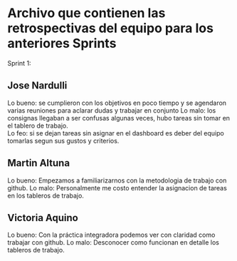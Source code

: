# Archivo que contienen las retrospectivas del equipo para los anteriores Sprints  

Sprint 1:  

## Jose Nardulli  

Lo bueno: se cumplieron con los objetivos en poco tiempo y se agendaron varias reuniones para aclarar dudas y trabajar en conjunto
Lo malo: los consignas llegaban a ser confusas algunas veces, hubo tareas sin tomar en el tablero de trabajo.  
Lo feo: si se dejan tareas sin asignar en el dashboard es deber del equipo tomarlas segun sus gustos y criterios.

## Martin Altuna

Lo bueno: Empezamos a familiarizarnos con la metodologia de trabajo con github.
Lo malo: Personalmente me costo entender la asignacion de tareas en los tableros de trabajo.

## Victoria Aquino

Lo bueno: Con la práctica integradora podemos ver con claridad como trabajar con github.
Lo malo: Desconocer como funcionan en detalle los tableros de trabajo.  
